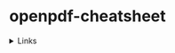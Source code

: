 # openpdf-cheatsheet

<details>
  <summary>Links</summary>
https://github.com/LibrePDF/OpenPDF/blob/master/pdf-toolbox/src/test/java/com/lowagie/examples/objects/anchors/AHref.java#L52-L68
</details>